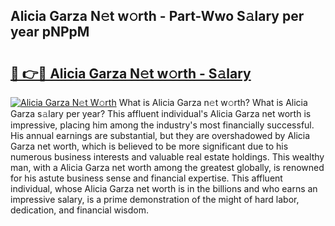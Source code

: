 ## Alicia Garza N𝚎t w𝚘rth - Part-Wwo S𝚊lary per year pNPpM

# <h2><a href="http://gc2n4y.nevu.top/?p=Alicia+Garza">🔗 👉🔴 Alicia Garza N𝚎t w𝚘rth - S𝚊lary</a></h2>

[![Alicia Garza N𝚎t W𝚘rth](https://i.imgur.com/Oavwk0R.jpeg)](http://gc2n4y.nevu.top/?p=Alicia+Garza)
What is Alicia Garza n𝚎t w𝚘rth? What is Alicia Garza s𝚊lary per year?
This affluent individual's Alicia Garza net worth is impressive, placing him among the industry's most financially successful. His annual earnings are substantial, but they are overshadowed by Alicia Garza net worth, which is believed to be more significant due to his numerous business interests and valuable real estate holdings. This wealthy man, with a Alicia Garza net worth among the greatest globally, is renowned for his astute business sense and financial expertise. This affluent individual, whose Alicia Garza net worth is in the billions and who earns an impressive salary, is a prime demonstration of the might of hard labor, dedication, and financial wisdom.
